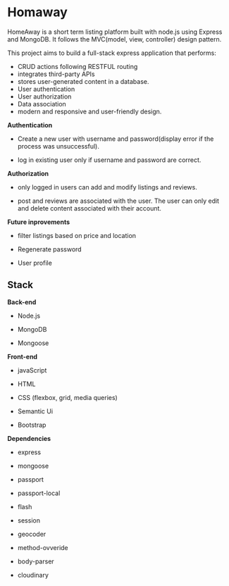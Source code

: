 # Homaway 

HomeAway is a short term listing platform built with node.js using Express and MongoDB. It follows the MVC(model, view, controller) design pattern.

This project aims to build a full-stack express application that performs:
* CRUD actions following  RESTFUL  routing
* integrates third-party APIs
* stores user-generated content in a database. 
* User authentication
* User authorization 
* Data association 
* modern and responsive and user-friendly design. 

**Authentication**

* Create a new user with username and password(display error if the process was unsuccessful).

* log in existing user only if username and password are correct.

**Authorization**

* only logged in users can add and modify listings and reviews. 

* post and reviews are associated with the user. The user can only edit and delete content associated with their account. 

**Future inprovements**

* filter listings based on price and location

* Regenerate password

* User profile

## Stack  

**Back-end**

* Node.js

* MongoDB

* Mongoose 

**Front-end**

* javaScript

* HTML

* CSS (flexbox, grid, media queries)

* Semantic Ui

* Bootstrap



**Dependencies**

* express

* mongoose

* passport

* passport-local

* flash 

* session 

* geocoder 

* method-ovveride 

* body-parser 

* cloudinary 



